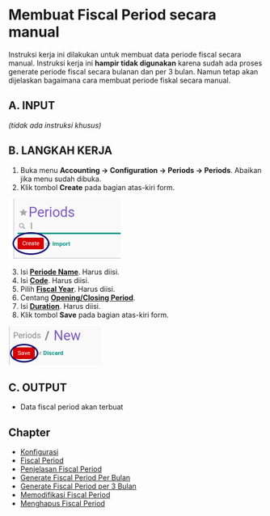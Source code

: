 # Membuat Fiscal Period secara manual

Instruksi kerja ini dilakukan untuk membuat data periode fiscal secara manual.
Instruksi kerja ini **hampir tidak digunakan** karena sudah ada proses generate periode fiscal secara bulanan dan per 3 bulan.
Namun tetap akan dijelaskan bagaimana cara membuat periode fiskal secara manual.

## A. INPUT

*(tidak ada instruksi khusus)*

## B. LANGKAH KERJA

1. Buka menu **Accounting -> Configuration -> Periods -> Periods**. Abaikan jika menu sudah dibuka.
2. Klik tombol **Create** pada bagian atas-kiri form.

![](../../img/fiscal-period/tombol-create.png)

3. Isi **[Periode Name](./penjelasan.md#field-name)**. Harus diisi.
4. Isi **[Code](./penjelasan.md#field-code)**. Harus diisi.
5. Pilih **[Fiscal Year](./penjelasan.md#field-fiscal-year-id)**. Harus diisi.
6. Centang **[Opening/Closing Period](./penjelasan.md#field-detail-periode-special)**.
7. Isi **[Duration](./penjelasan.md#field-duration)**. Harus diisi.
8. Klik tombol **Save** pada bagian atas-kiri form.

![](../../img/fiscal-period/tombol-save.png)

## C. OUTPUT

* Data fiscal period akan terbuat

## Chapter
- [Konfigurasi](../../konfigurasi.md)
- [Fiscal Period](../fiscal-period.md)
- [Penjelasan Fiscal Period](penjelasan.md)
- [Generate Fiscal Period Per Bulan](generate-monthly.md)
- [Generate Fiscal Period per 3 Bulan](generate-3monthly.md)
- [Memodifikasi Fiscal Period](memodifikasi.md)
- [Menghapus Fiscal Period](menghapus.md)
